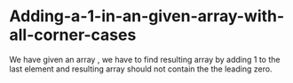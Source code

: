 # Adding-a-1-in-an-given-array-with-all-corner-cases
We have given an array , we have to find resulting array by adding 1 to the last element and resulting array should not contain the the leading zero.
